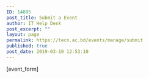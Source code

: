 ```yaml
---
ID: 14895
post_title: Submit a Event
author: IT Help Desk
post_excerpt: ""
layout: page
permalink: https://tecn.ac.bd/events/manage/submit
published: true
post_date: 2019-03-10 12:53:10
---
```

[event_form]
